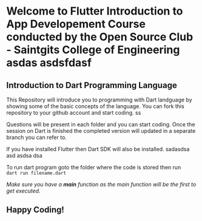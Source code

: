 # Welcome to Flutter Introduction to App Developement Course conducted by the Open Source Club - Saintgits College of Engineering asdas asdsfdasf
  
## Introduction to Dart Programming Language
This Repository will introduce you to programming with Dart landguage by showing some of the basic concepts of the language. You can fork this repository to your github account and start coding. ss
  
Questions will be present in each folder and you can start coding. 
Once the session on Dart is finished the completed version will updated in a separate branch you can refer to.  
  
If you have installed Flutter then Dart SDK will also be installed.   sadasdsa asd asdsa dsa 
  
To run dart program goto the folder where the code is stored then run  
    `dart run filename.dart`  
  
*Make sure you have a **main** function as the main function will be the first to get executed.*  
## Happy Coding!  
